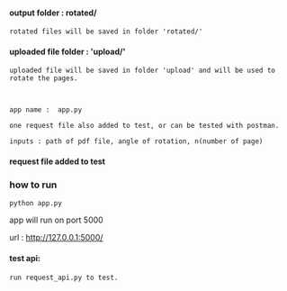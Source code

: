 
  #### output folder : rotated/
  
    rotated files will be saved in folder 'rotated/'
 
 
  #### uploaded file folder : 'upload/'
  
  
    uploaded file will be saved in folder 'upload' and will be used to rotate the pages.
    

 
    app name :  app.py
    
    one request file also added to test, or can be tested with postman.
    
    inputs : path of pdf file, angle of rotation, n(number of page)
 
 
 ####  request file added to test
 
 
 ###  how to run
 
    python app.py
    
 app will run on port 5000
 
 url : http://127.0.0.1:5000/
    
#### test api: 
  
    run request_api.py to test.
